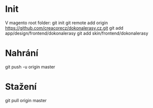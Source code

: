 # Init
V magento root folder:
git init
git remote add origin https://github.com/creacorecz/dokonalerasy.cz.git
git add app/design/frontend/dokonalerasy
git add skin/frontend/dokonalerasy
# Nahrání
git push -u origin master
# Stažení
git pull origin master
